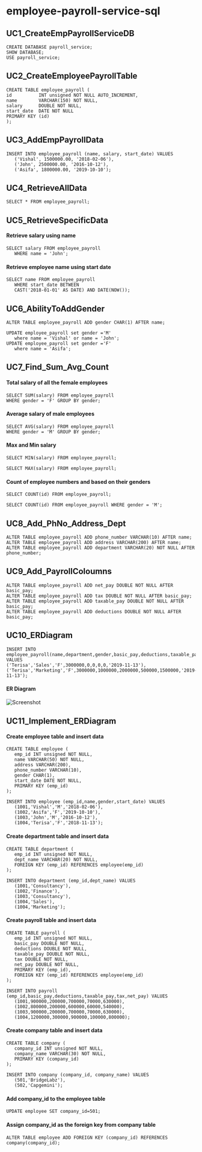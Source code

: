 # employee-payroll-service-sql
## UC1_CreateEmpPayrollServiceDB
```
CREATE DATABASE payroll_service;
SHOW DATABASE;
USE payroll_service;
```
## UC2_CreateEmployeePayrollTable
```
CREATE TABLE employee_payroll (
id          INT unsigned NOT NULL AUTO_INCREMENT,
name        VARCHAR(150) NOT NULL,
salary      DOUBLE NOT NULL,
start_date  DATE NOT NULL
PRIMARY KEY (id)
);
```
## UC3_AddEmpPayrollData
```
INSERT INTO employee_payroll (name, salary, start_date) VALUES
   ('Vishal', 1500000.00, '2018-02-06'),
   ('John', 2500000.00, '2016-10-12'),
   ('Asifa', 1800000.00, '2019-10-10');
```
## UC4_RetrieveAllData
```SELECT * FROM employee_payroll;```
## UC5_RetrieveSpecificData
#### Retrieve salary using name
```
SELECT salary FROM employee_payroll 
   WHERE name = 'John';
```
#### Retrieve employee name using start date
```
SELECT name FROM employee_payroll
   WHERE start_date BETWEEN
   CAST('2018-01-01' AS DATE) AND DATE(NOW());
```
## UC6_AbilityToAddGender
```
ALTER TABLE employee_payroll ADD gender CHAR(1) AFTER name;

UPDATE employee_payroll set gender ='M'
   where name = 'Vishal' or name = 'John';
UPDATE employee_payroll set gender ='F'
   where name = 'Asifa';
```
## UC7_Find_Sum_Avg_Count
#### Total salary of all the female employees
```
SELECT SUM(salary) FROM employee_payroll
WHERE gender = 'F' GROUP BY gender;
```
#### Average salary of male employees
```
SELECT AVG(salary) FROM employee_payroll
WHERE gender = 'M' GROUP BY gender;
```
#### Max and Min salary
```
SELECT MIN(salary) FROM employee_payroll;
```
```
SELECT MAX(salary) FROM employee_payroll;
```
#### Count of employee numbers and based on their genders
```
SELECT COUNT(id) FROM employee_payroll;
```
```
SELECT COUNT(id) FROM employee_payroll WHERE gender = 'M';
```
## UC8_Add_PhNo_Address_Dept
```
ALTER TABLE employee_payroll ADD phone_number VARCHAR(10) AFTER name;
ALTER TABLE employee_payroll ADD address VARCHAR(200) AFTER name;
ALTER TABLE employee_payroll ADD department VARCHAR(20) NOT NULL AFTER phone_number;
```
## UC9_Add_PayrollColoumns
```
ALTER TABLE employee_payroll ADD net_pay DOUBLE NOT NULL AFTER basic_pay;
ALTER TABLE employee_payroll ADD tax DOUBLE NOT NULL AFTER basic_pay;
ALTER TABLE employee_payroll ADD taxable_pay DOUBLE NOT NULL AFTER basic_pay;
ALTER TABLE employee_payroll ADD deductions DOUBLE NOT NULL AFTER basic_pay;
```
## UC10_ERDiagram
```
INSERT INTO employee_payroll(name,department,gender,basic_pay,deductions,taxable_pay,tax,net_pay,start_date) VALUES
('Terisa','Sales','F',3000000,0,0,0,0,'2019-11-13'),
('Terisa','Marketing','F',3000000,1000000,2000000,500000,1500000,'2019-11-13');
```
#### ER Diagram
![Screenshot](emp_er_diagram.png)
## UC11_Implement_ERDiagram
#### Create employee table and insert data
```
CREATE TABLE employee (
   emp_id INT unsigned NOT NULL,
   name VARCHAR(50) NOT NULL,
   address VARCHAR(200),
   phone_number VARCHAR(10),
   gender CHAR(1),
   start_date DATE NOT NULL,
   PRIMARY KEY (emp_id)
);
```
```
INSERT INTO employee (emp_id,name,gender,start_date) VALUES
   (1001,'Vishal','M','2018-02-06'),
   (1002,'Asifa','F','2019-10-10'),
   (1003,'John','M','2016-10-12'),
   (1004,'Terisa','F','2018-11-13');
```
#### Create department table and insert data
```  
CREATE TABLE department (
   emp_id INT unsigned NOT NULL,
   dept_name VARCHAR(20) NOT NULL,
   FOREIGN KEY (emp_id) REFERENCES employee(emp_id) 
);
```
```
INSERT INTO department (emp_id,dept_name) VALUES
   (1001,'Consultancy'),
   (1002,'Finance'),
   (1003,'Consultancy'),
   (1004,'Sales'),
   (1004,'Marketing');
```
#### Create payroll table and insert data
```
CREATE TABLE payroll (
   emp_id INT unsigned NOT NULL,
   basic_pay DOUBLE NOT NULL,
   deductions DOUBLE NOT NULL,
   taxable_pay DOUBLE NOT NULL,
   tax DOUBLE NOT NULL,
   net_pay DOUBLE NOT NULL,
   PRIMARY KEY (emp_id),
   FOREIGN KEY (emp_id) REFERENCES employee(emp_id) 
);
```
```
INSERT INTO payroll (emp_id,basic_pay,deductions,taxable_pay,tax,net_pay) VALUES
   (1001,900000,200000,700000,70000,630000),
   (1002,800000,200000,600000,60000,540000),
   (1003,900000,200000,700000,70000,630000),
   (1004,1200000,300000,900000,100000,800000);
```
#### Create company table and insert data
```
CREATE TABLE company (
   company_id INT unsigned NOT NULL,
   company_name VARCHAR(30) NOT NULL,
   PRIMARY KEY (company_id)
);
```
```
INSERT INTO company (company_id, company_name) VALUES
   (501,'BridgeLabz'),
   (502,'Capgemini');
```
#### Add company_id to the employee table
```UPDATE employee SET company_id=501;```
#### Assign company_id as the foreign key from company table
```ALTER TABLE employee ADD FOREIGN KEY (company_id) REFERENCES company(company_id);```